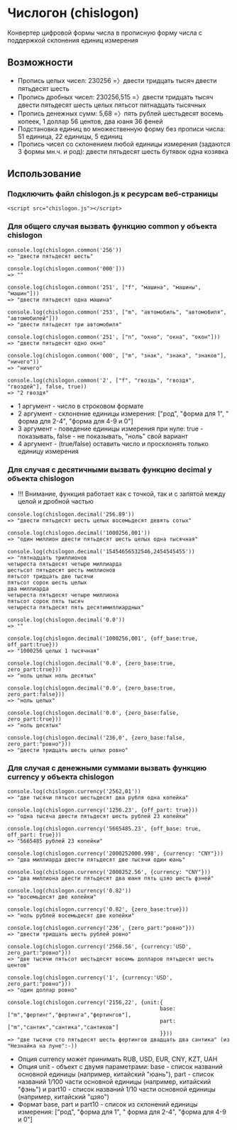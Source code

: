 # Числогон (chislogon)
Конвертер цифровой формы числа в прописную форму числа с поддержкой склонения единиц измерения

## Возможности
* Пропись целых чисел: 230256 =〉двести тридцать тысяч двести пятьдесят шесть
* Пропись дробных чисел: 230256,515 =〉двести тридцать тысяч двести пятьдесят шесть целых пятьсот пятнадцать тысячных
* Пропись денежных сумм: 5,68 =〉пять рублей шестьдесят восемь копеек, 1 доллар 56 центов, два юаня 36 феней
* Подстановка единиц во множественную форму без прописи числа: 51 единица, 22 единицы, 5 единиц
* Пропись чисел со склонением любой единицы измерения (задаются 3 формы мн.ч. и род): двести пятьдесят шесть бутявок одна козявка

## Использование
### Подключить файл chislogon.js к ресурсам веб-страницы
```
<script src="chislogon.js"></script>
```
### Для общего случая вызвать функцию common у объекта chislogon
```
console.log(chislogon.common('256'))
=> "двести пятьдесят шесть"

console.log(chislogon.common('000']))
=> ""

console.log(chislogon.common('251', ["f", "машина", "машины", "машин"]))
=> "двести пятьдесят одна машина"

console.log(chislogon.common('253', ["m", "автомобиль", "автомобиля", "автомобилей"]))
=> "двести пятьдесят три автомобиля"

console.log(chislogon.common('251', ["n", "окно", "окна", "окон"]))
=> "двести пятьдесят одно окно"

console.log(chislogon.common('000', ["m", "знак", "знака", "знаков"], "ничего"))
=> "ничего"

console.log(chislogon.common('2', ["f", "гвоздь", "гвоздя", "гвоздей"], false, true))
=> "2 гвоздя"

```
* 1 аргумент - число в строковом формате
* 2 аргумент - склонение единицы измерения: ["род", "форма для 1", " форма для 2-4", "форма для 4-9 и 0"]
* 3 аргумент - поведение единицы измерения при нуле: true - показывать, false - не показывать, "ноль" свой вариант
* 4 аргумент - (true/false) оставить число и просклонять только единицу измерения

### Для случая с десятичными вызвать функцию decimal у объекта chislogon
* !!! Внимание, функция работает как с точкой, так и с запятой между целой и дробной частью
```
console.log(chislogon.decimal('256.89'))
=> "двести пятьдесят шесть целых восемьдесят девять сотых"

console.log(chislogon.decimal('1000256,001'))
=> "один миллион двести пятьдесят шесть целых одна тысячная"

console.log(chislogon.decimal('15454656532546,2454545455'))
=> "пятнадцать триллионов 
четыреста пятьдесят четыре миллиарда
шестьсот пятьдесят шесть миллионов
пятьсот тридцать две тысячи
пятьсот сорок шесть целых
два миллиарда
четыреста пятьдесят четыре миллиона
пятьсот сорок пять тысяч
четыреста пятьдесят пять десятимиллиардных"

console.log(chislogon.decimal('0.0'))
=> ""

console.log(chislogon.decimal('1000256,001', {off_base:true, off_part:true}))
=> "1000256 целых 1 тысячная"

console.log(chislogon.decimal('0.0', {zero_base:true, zero_part:true}))
=> "ноль целых ноль десятых"

console.log(chislogon.decimal('0.0', {zero_base:true, zero_part:false}))
=> "ноль целых"

console.log(chislogon.decimal('0.0', {zero_base:false, zero_part:true}))
=> "ноль десятых"

console.log(chislogon.decimal('236,0', {zero_base:false, zero_part:"ровно"}))
=> "двести тридцать шесть целых ровно"

```

### Для случая с денежными суммами вызвать функцию currency у объекта chislogon
```
console.log(chislogon.currency('2562,01'))
=> "две тысячи пятьсот шестьдесят два рубля одна копейка"

console.log(chislogon.currency('1256.23', {off_part: true}))
=> "одна тысяча двести пятьдесят шесть рублей 23 копейки"

console.log(chislogon.currency('5665485.23', {off_base: true, off_part: true}))
=> "5665485 рублей 23 копейки"

console.log(chislogon.currency('2000252000.998', {currency: "CNY"}))
=> "два миллиарда двести пятьдесят две тысячи один юань"

console.log(chislogon.currency('2000252.56', {currency: "CNY"}))
=> "два миллиона двести пятьдесят два юаня пять цзяо шесть фэней"

console.log(chislogon.currency('0.82'))
=> "восемьдесят две копейки"

console.log(chislogon.currency('0.82', {zero_base:true}))
=> "ноль рублей восемьдесят две копейки"

console.log(chislogon.currency('236', {zero_part:"ровно"}))
=> "двести тридцать шесть рублей ровно"

console.log(chislogon.currency('2568.56', {currency:'USD', zero_part:"ровно"}))
=> "две тысячи пятьсот шестьдесят восемь долларов пятьдесят шесть центов"

console.log(chislogon.currency('1', {currency:'USD', zero_part:"ровно"}))
=> "один доллар ровно"

console.log(chislogon.currency('2156,22', {unit:{
                                                base:["m","фертинг","фертинга","фертингов"],
                                                part:["m","сантик","сантика","сантиков"]
                                                }}))
=> "две тысячи сто пятьдесят шесть фертингов двадцать два сантика" (из "Незнайка на луне":-))

```
* Опция currency может принимать RUB, USD, EUR, CNY, KZT, UAH
* Опция unit - объект с двумя параметрами: base - список названий основной единицы (например, китайский "юань"), part - список названий 1/100 части основной единицы (например, китайский "фэнь") и part10 - список названий 1/10 части основной единицы (например, китайский "цзяо")
* Формат base, part и part10 - список из склонений единицы измерения: ["род", "форма для 1", " форма для 2-4", "форма для 4-9 и 0"]
